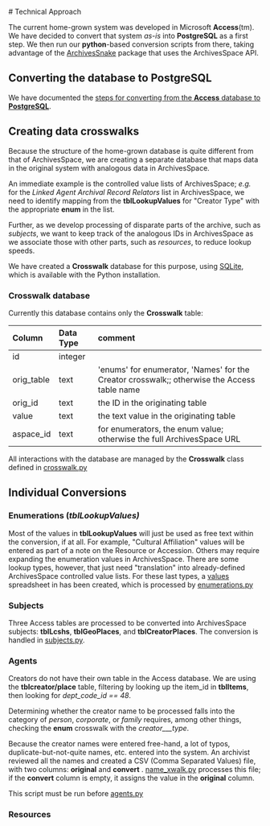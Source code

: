 ﻿﻿﻿﻿﻿﻿﻿﻿# Technical ApproachThe current home-grown system was developed in Microsoft **Access**(tm).  We have decided to convert that system _as-is_ into **PostgreSQL** as a first step.   We then run our **python**-based conversion scripts from there,  taking advantage of the [ArchivesSnake](https://github.com/archivesspace-labs/ArchivesSnake/) package that uses the ArchivesSpace API.## Converting the database to PostgreSQLWe have documented the  [steps for converting from the **Access** database to **PostgreSQL**](db_conversion.md).## Creating data crosswalksBecause the structure of the home-grown database is quite different from that of ArchivesSpace, we are creating a separate database that maps data in the original system with analogous data in ArchivesSpace.An immediate example is the controlled value lists of ArchivesSpace; _e.g._ for the _Linked Agent Archival Record Relators_ list in ArchivesSpace, we need to identify mapping from the **tblLookupValues** for "Creator Type" with the appropriate **enum** in the list.Further, as we develop processing of disparate parts of the archive, such as _subjects_, we want to keep track of the analogous IDs in ArchivesSpace as we associate those with other parts, such as _resources_, to reduce lookup speeds.We have created a **Crosswalk** database for this purpose, using [SQLite](https://www.sqlite.org/index.html), which is available with the Python installation.### Crosswalk databaseCurrently this database contains only the **Crosswalk** table:|  Column | Data Type | comment || :--------- | :---------- | :---------- || id | integer | || orig_table | text | 'enums' for enumerator, 'Names' for the Creator crosswalk;; otherwise the Access table name || orig_id | text | the ID in the originating table || value | text | the text value in the originating table || aspace_id | text | for enumerators, the enum value; otherwise the full ArchivesSpace URL |All interactions with the database are managed by the  **Crosswalk** class defined in [crosswalk.py](../src/archivesspace_jsonmodel_converter/crosswalker.py)## Individual Conversions### Enumerations (_tblLookupValues)_Most of the values in  **tblLookupValues** will just be used as free text within the conversion, if at all.  For example, "Cultural Affiliation" values will be entered as part of a note on the Resource or Accession.  Others may require expanding the enumeration values in ArchivesSpace. There are some lookup types, however, that just need "translation" into already-defined ArchivesSpace controlled value lists.  For these last types, a [values](../values2enums.csv) spreadsheet in has been created, which is processed by [enumerations.py](../src/archivesspace_jsonmodel_converter/enumerations.py)### SubjectsThree Access tables are processed to be converted into ArchivesSpace subjects: **tblLcshs**, **tblGeoPlaces**, and **tblCreatorPlaces**.  The conversion is handled in [subjects.py](../src/archivesspace_jsonmodel_converter/subjects.py).### AgentsCreators do not have their own table in the Access database.  We are using the **tblcreator/place** table, filtering by looking up the item_id in **tblItems**, then looking for _dept_code_id == 48_.Determining whether the creator name to be processed falls into the category of _person_, _corporate_, or _family_ requires, among other things, checking the **enum** crosswalk with the _creator___type_.Because the creator names were entered free-hand, a lot of typos, duplicate-but-not-quite names, etc. entered into the system.  An archivist reviewed all the names and created a CSV (Comma Separated Values) file, with two columns: **original** and **convert** . [name_xwalk.py](../src/archivesspace_jsonmodel_converter/name_xwalk.py) processes this file; if the **convert** column is empty, it assigns the value in the **original** column.This script must be run before [agents.py](../src/archivesspace_jsonmodel_converter/agents.py) ### Resources